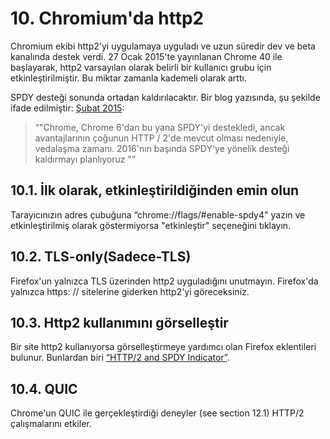 # 10. Chromium'da http2

Chromium ekibi http2'yi uygulamaya uyguladı ve uzun süredir dev ve beta kanalında destek verdi. 27 Ocak 2015'te yayınlanan Chrome 40 ile başlayarak, http2 varsayılan olarak belirli bir kullanıcı grubu için etkinleştirilmiştir. Bu miktar zamanla kademeli olarak arttı.

SPDY desteği sonunda ortadan kaldırılacaktır. Bir blog yazısında, şu şekilde ifade edilmiştir: [Şubat 2015](https://blog.chromium.org/2015/02/hello-http2-goodbye-spdy.html):

> “"Chrome, Chrome 6'dan bu yana SPDY'yi destekledi, ancak avantajlarının çoğunun HTTP / 2'de mevcut olması nedeniyle, vedalaşma zamanı. 2016'nın başında SPDY'ye yönelik desteği kaldırmayı planlıyoruz "”

## 10.1. İlk olarak, etkinleştirildiğinden emin olun

Tarayıcınızın adres çubuğuna “chrome://flags/#enable-spdy4" yazın ve etkinleştirilmiş olarak göstermiyorsa "etkinleştir" seçeneğini tıklayın.

## 10.2. TLS-only(Sadece-TLS)

Firefox'un yalnızca TLS üzerinden http2 uyguladığını unutmayın. Firefox'da yalnızca https: // sitelerine giderken http2'yi göreceksiniz.

## 10.3. Http2 kullanımını görselleştir

Bir site http2 kullanıyorsa görselleştirmeye yardımcı olan Firefox eklentileri bulunur. Bunlardan biri [“HTTP/2 and SPDY Indicator”](https://chrome.google.com/webstore/detail/spdy-indicator/mpbpobfflnpcgagjijhmgnchggcjblin).

## 10.4. QUIC

Chrome'un QUIC ile gerçekleştirdiği deneyler (see section 12.1) HTTP/2 çalışmalarını etkiler.
